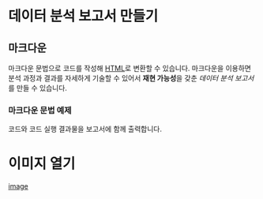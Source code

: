 # 데이터 분석 보고서 만들기

## 마크다운

마크다운 문법으로 코드를 작성해 [HTML](https://ko.wikipedia.org/wiki/HTML)로 변환할 수 있습니다. 마크다운을 이용하면 분석 과정과 결과를 자세하게 기술할 수 있어서 **재현 가능성**을 갖춘 *데이터 분석 보고서*를 만들 수 있습니다.

### 마크다운 문법 예제 

코드와 코드 실행 결과물을 보고서에 함께 출력합니다.

# 이미지 열기
[image](./image.png)
